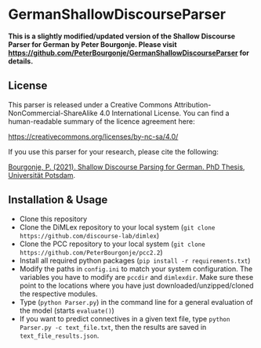 # GermanShallowDiscourseParser

**This is a slightly modified/updated version of the Shallow Discourse Parser for German by Peter Bourgonje. Please visit https://github.com/PeterBourgonje/GermanShallowDiscourseParser for details.**

## License

This parser is released under a Creative Commons Attribution-NonCommercial-ShareAlike 4.0 International License.
You can find a human-readable summary of the licence agreement here:

https://creativecommons.org/licenses/by-nc-sa/4.0/

If you use this parser for your research, please cite the following:

[Bourgonje, P. (2021). Shallow Discourse Parsing for German. PhD Thesis, Universität Potsdam](https://publishup.uni-potsdam.de/50663).

## Installation & Usage

- Clone this repository 
- Clone the DiMLex repository to your local system (`git clone https://github.com/discourse-lab/dimlex`)
- Clone the PCC repository to your local system (`git clone https://github.com/PeterBourgonje/pcc2.2`)
- Install all required python packages (`pip install -r requirements.txt`)
- Modify the paths in `config.ini` to match your system configuration. The variables you have to modify are `pccdir` and `dimlexdir`. Make sure these point to the locations where you have just downloaded/unzipped/cloned the respective modules.
- Type (`python Parser.py`) in the command line for a general evaluation of the model (starts `evaluate()`)
- If you want to predict connectives in a given text file, type `python Parser.py -c text_file.txt`, then the results are saved in `text_file_results.json`.

